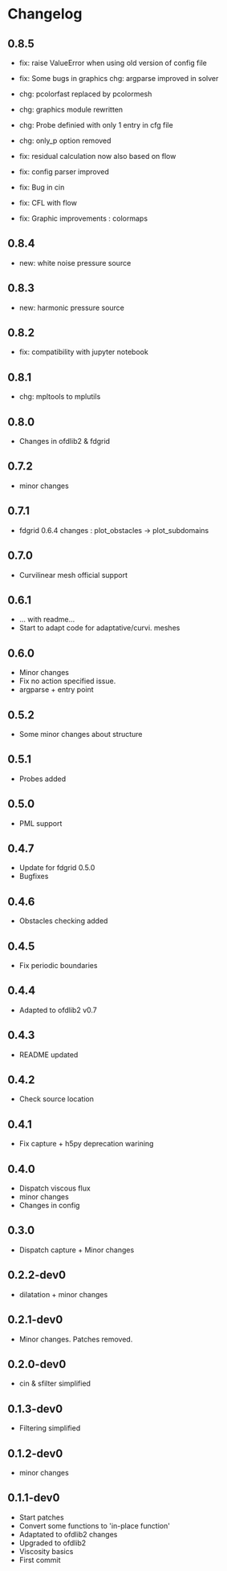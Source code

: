 # Changelog

## 0.8.5

* fix: raise ValueError when using old version of config file
* fix: Some bugs in graphics chg: argparse improved in solver

* chg: pcolorfast replaced by pcolormesh
* chg: graphics module rewritten
* chg: Probe definied with only 1 entry in cfg file
* chg: only_p option removed

* fix: residual calculation now also based on flow
* fix: config parser improved
* fix: Bug in cin
* fix: CFL with flow
* fix: Graphic improvements : colormaps

## 0.8.4
* new: white noise pressure source

## 0.8.3
* new: harmonic pressure source

## 0.8.2
* fix: compatibility with jupyter notebook

## 0.8.1
* chg: mpltools to mplutils

## 0.8.0
* Changes in ofdlib2 & fdgrid

## 0.7.2
* minor changes

## 0.7.1
* fdgrid 0.6.4 changes : plot_obstacles -> plot_subdomains

## 0.7.0
* Curvilinear mesh official support

## 0.6.1
* ... with readme...
* Start to adapt code for adaptative/curvi. meshes

## 0.6.0
* Minor changes
* Fix no action specified issue.
* argparse + entry point

## 0.5.2
* Some minor changes about structure

## 0.5.1
* Probes added

## 0.5.0
* PML support

## 0.4.7
* Update for fdgrid 0.5.0
* Bugfixes

## 0.4.6
* Obstacles checking added

## 0.4.5
* Fix periodic boundaries

## 0.4.4
* Adapted to ofdlib2 v0.7

## 0.4.3
* README updated

## 0.4.2
* Check source location

## 0.4.1
* Fix capture + h5py deprecation warining

## 0.4.0
* Dispatch viscous flux
* minor changes
* Changes in config

## 0.3.0
* Dispatch capture + Minor changes

## 0.2.2-dev0
* dilatation + minor changes

## 0.2.1-dev0
* Minor changes. Patches removed.

## 0.2.0-dev0
* cin & sfilter simplified

## 0.1.3-dev0
* Filtering simplified

## 0.1.2-dev0
* minor changes

## 0.1.1-dev0
* Start patches
* Convert some functions to 'in-place function'
* Adaptated to ofdlib2 changes
* Upgraded to ofdlib2
* Viscosity basics
* First commit
